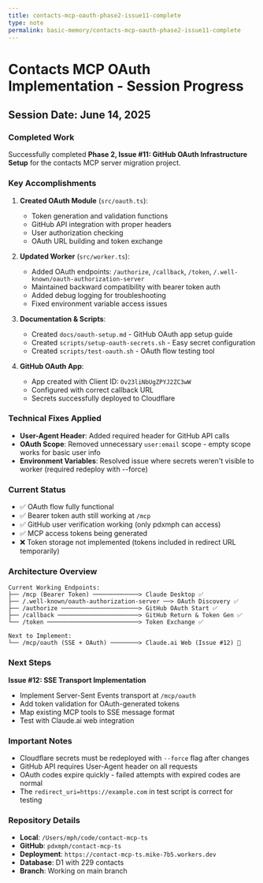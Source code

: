 ```yaml
---
title: contacts-mcp-oauth-phase2-issue11-complete
type: note
permalink: basic-memory/contacts-mcp-oauth-phase2-issue11-complete
---
```


# Contacts MCP OAuth Implementation - Session Progress

## Session Date: June 14, 2025

### Completed Work

Successfully completed **Phase 2, Issue #11: GitHub OAuth Infrastructure Setup** for the contacts MCP server migration project.

### Key Accomplishments

1. **Created OAuth Module** (`src/oauth.ts`):
   - Token generation and validation functions
   - GitHub API integration with proper headers
   - User authorization checking
   - OAuth URL building and token exchange

2. **Updated Worker** (`src/worker.ts`):
   - Added OAuth endpoints: `/authorize`, `/callback`, `/token`, `/.well-known/oauth-authorization-server`
   - Maintained backward compatibility with bearer token auth
   - Added debug logging for troubleshooting
   - Fixed environment variable access issues

3. **Documentation & Scripts**:
   - Created `docs/oauth-setup.md` - GitHub OAuth app setup guide
   - Created `scripts/setup-oauth-secrets.sh` - Easy secret configuration
   - Created `scripts/test-oauth.sh` - OAuth flow testing tool

4. **GitHub OAuth App**:
   - App created with Client ID: `Ov23liNbUgZPYJ2ZC3wW`
   - Configured with correct callback URL
   - Secrets successfully deployed to Cloudflare

### Technical Fixes Applied

- **User-Agent Header**: Added required header for GitHub API calls
- **OAuth Scope**: Removed unnecessary `user:email` scope - empty scope works for basic user info
- **Environment Variables**: Resolved issue where secrets weren't visible to worker (required redeploy with --force)

### Current Status

- ✅ OAuth flow fully functional
- ✅ Bearer token auth still working at `/mcp`
- ✅ GitHub user verification working (only pdxmph can access)
- ✅ MCP access tokens being generated
- ❌ Token storage not implemented (tokens included in redirect URL temporarily)

### Architecture Overview

```
Current Working Endpoints:
├── /mcp (Bearer Token) ─────────────> Claude Desktop ✅
├── /.well-known/oauth-authorization-server ──> OAuth Discovery ✅
├── /authorize ──────────────────────> GitHub OAuth Start ✅
├── /callback ───────────────────────> GitHub Return & Token Gen ✅
└── /token ──────────────────────────> Token Exchange ✅

Next to Implement:
└── /mcp/oauth (SSE + OAuth) ────────> Claude.ai Web (Issue #12) 🎯
```

### Next Steps

**Issue #12: SSE Transport Implementation**
- Implement Server-Sent Events transport at `/mcp/oauth`
- Add token validation for OAuth-generated tokens
- Map existing MCP tools to SSE message format
- Test with Claude.ai web integration

### Important Notes

- Cloudflare secrets must be redeployed with `--force` flag after changes
- GitHub API requires User-Agent header on all requests
- OAuth codes expire quickly - failed attempts with expired codes are normal
- The `redirect_uri=https://example.com` in test script is correct for testing

### Repository Details

- **Local**: `/Users/mph/code/contact-mcp-ts`
- **GitHub**: `pdxmph/contact-mcp-ts`
- **Deployment**: `https://contact-mcp-ts.mike-7b5.workers.dev`
- **Database**: D1 with 229 contacts
- **Branch**: Working on main branch